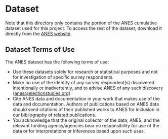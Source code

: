 # Dataset
Note that this directory only contains the portion of the ANES cumulative dataset used for this project.
To access the rest of the dataset, download it directly from the [ANES website](https://electionstudies.org/data-center/). 

## Dataset Terms of Use
The ANES dataset has the following terms of use:
- Use these datasets solely for research or statistical purposes and not for investigation of specific survey respondents.
- Make no use of the identity of any survey respondent(s) discovered intentionally or inadvertently, and to advise ANES of any such discovery (anes@electionstudies.org)
- Cite ANES data and documentation in your work that makes use of the data and documentation. Authors of publications based on ANES data should send citations of their published works to ANES for inclusion in our bibliography of related publications.
- You acknowledge that the original collector of the data, ANES, and the relevant funding agency/agencies bear no responsibility for use of the data or for interpretations or inferences based upon such uses.

